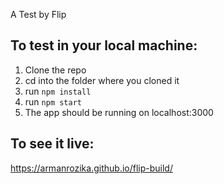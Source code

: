 A Test by Flip

To test in your local machine:
- 
1. Clone the repo
2. cd into the folder where you cloned it
3. run `npm install`
4. run `npm start`
5. The app should be running on localhost:3000

To see it live:
-
https://armanrozika.github.io/flip-build/
